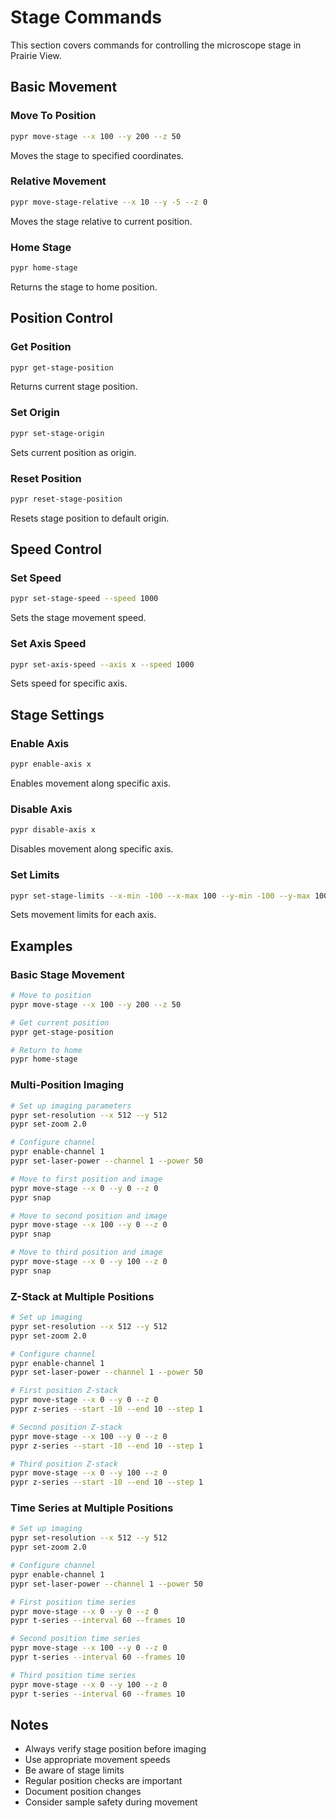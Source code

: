 # Stage Commands

This section covers commands for controlling the microscope stage in Prairie View.

## Basic Movement

### Move To Position
```bash
pypr move-stage --x 100 --y 200 --z 50
```
Moves the stage to specified coordinates.

### Relative Movement
```bash
pypr move-stage-relative --x 10 --y -5 --z 0
```
Moves the stage relative to current position.

### Home Stage
```bash
pypr home-stage
```
Returns the stage to home position.

## Position Control

### Get Position
```bash
pypr get-stage-position
```
Returns current stage position.

### Set Origin
```bash
pypr set-stage-origin
```
Sets current position as origin.

### Reset Position
```bash
pypr reset-stage-position
```
Resets stage position to default origin.

## Speed Control

### Set Speed
```bash
pypr set-stage-speed --speed 1000
```
Sets the stage movement speed.

### Set Axis Speed
```bash
pypr set-axis-speed --axis x --speed 1000
```
Sets speed for specific axis.

## Stage Settings

### Enable Axis
```bash
pypr enable-axis x
```
Enables movement along specific axis.

### Disable Axis
```bash
pypr disable-axis x
```
Disables movement along specific axis.

### Set Limits
```bash
pypr set-stage-limits --x-min -100 --x-max 100 --y-min -100 --y-max 100 --z-min 0 --z-max 50
```
Sets movement limits for each axis.

## Examples

### Basic Stage Movement
```bash
# Move to position
pypr move-stage --x 100 --y 200 --z 50

# Get current position
pypr get-stage-position

# Return to home
pypr home-stage
```

### Multi-Position Imaging
```bash
# Set up imaging parameters
pypr set-resolution --x 512 --y 512
pypr set-zoom 2.0

# Configure channel
pypr enable-channel 1
pypr set-laser-power --channel 1 --power 50

# Move to first position and image
pypr move-stage --x 0 --y 0 --z 0
pypr snap

# Move to second position and image
pypr move-stage --x 100 --y 0 --z 0
pypr snap

# Move to third position and image
pypr move-stage --x 0 --y 100 --z 0
pypr snap
```

### Z-Stack at Multiple Positions
```bash
# Set up imaging
pypr set-resolution --x 512 --y 512
pypr set-zoom 2.0

# Configure channel
pypr enable-channel 1
pypr set-laser-power --channel 1 --power 50

# First position Z-stack
pypr move-stage --x 0 --y 0 --z 0
pypr z-series --start -10 --end 10 --step 1

# Second position Z-stack
pypr move-stage --x 100 --y 0 --z 0
pypr z-series --start -10 --end 10 --step 1

# Third position Z-stack
pypr move-stage --x 0 --y 100 --z 0
pypr z-series --start -10 --end 10 --step 1
```

### Time Series at Multiple Positions
```bash
# Set up imaging
pypr set-resolution --x 512 --y 512
pypr set-zoom 2.0

# Configure channel
pypr enable-channel 1
pypr set-laser-power --channel 1 --power 50

# First position time series
pypr move-stage --x 0 --y 0 --z 0
pypr t-series --interval 60 --frames 10

# Second position time series
pypr move-stage --x 100 --y 0 --z 0
pypr t-series --interval 60 --frames 10

# Third position time series
pypr move-stage --x 0 --y 100 --z 0
pypr t-series --interval 60 --frames 10
```

## Notes

- Always verify stage position before imaging
- Use appropriate movement speeds
- Be aware of stage limits
- Regular position checks are important
- Document position changes
- Consider sample safety during movement 
